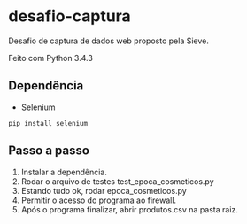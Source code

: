 # desafio-captura
Desafio de captura de dados web proposto pela Sieve.

Feito com Python 3.4.3

## Dependência
- Selenium
```
pip install selenium
```

## Passo a passo
1. Instalar a dependência.
2. Rodar o arquivo de testes test_epoca_cosmeticos.py
3. Estando tudo ok, rodar epoca_cosmeticos.py
4. Permitir o acesso do programa ao firewall.
5. Após o programa finalizar, abrir produtos.csv na pasta raiz.
